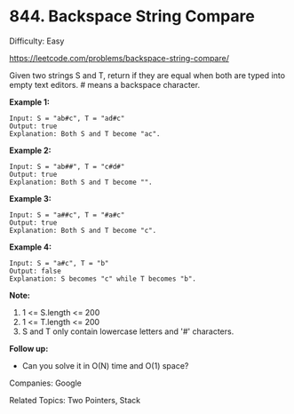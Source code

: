 # 844. Backspace String Compare

Difficulty: Easy

https://leetcode.com/problems/backspace-string-compare/

Given two strings S and T, return if they are equal when both are typed into empty text editors. # means a backspace character.

**Example 1:**
```
Input: S = "ab#c", T = "ad#c"
Output: true
Explanation: Both S and T become "ac".
```
**Example 2:**
```
Input: S = "ab##", T = "c#d#"
Output: true
Explanation: Both S and T become "".
```
**Example 3:**
```
Input: S = "a##c", T = "#a#c"
Output: true
Explanation: Both S and T become "c".
```
**Example 4:**
```
Input: S = "a#c", T = "b"
Output: false
Explanation: S becomes "c" while T becomes "b".
```
**Note:**

1. 1 <= S.length <= 200
2. 1 <= T.length <= 200
3. S and T only contain lowercase letters and '#' characters.

**Follow up:**

* Can you solve it in O(N) time and O(1) space?

Companies: Google

Related Topics: Two Pointers, Stack
